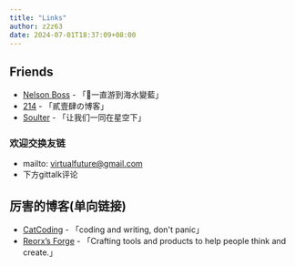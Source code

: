 ```yaml
---
title: "Links"
author: z2z63
date: 2024-07-01T18:37:09+08:00
---
```

## Friends

- [Nelson Boss](https://blog.bosswnx.xyz/) - 「🌊一直游到海水變藍」
- [214](https://www.214polaris.top/) - 「貳壹肆の博客」
- [Soulter](https://blog.soulter.top/) - 「让我们一同在星空下」

### 欢迎交换友链

- mailto: [virtualfuture@gmail.com](mailto:virtualfuture@gmail.com?subject=友链交换)
- 下方gittalk评论

## 厉害的博客(单向链接)

- [CatCoding](https://catcoding.me/) - 「coding and writing, don't panic」
- [Reorx’s Forge](https://reorx.com/) - 「Crafting tools and products to help people think and create.」
